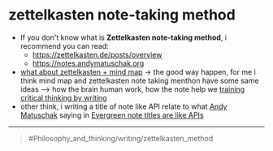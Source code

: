 # zettelkasten note-taking method

- If you don't know what is **Zettelkasten note-taking method**, i recommend you can read:
  - <https://zettelkasten.de/posts/overview>
  - <https://notes.andymatuschak.org>
- [what about zettelkasten + mind map](what%20about%20zettelkasten%20+%20mind%20map.md) -> the good way happen, for me i think mind map and zettelkasten note taking menthon have some same ideas ⟶ how the brain human work, how the note help we [training critical thinking by writing](training%20critical%20thinking%20by%20writing.md)
- other think, i writing a title of note like API relate to what [Andy Matuschak](Andy%20Matuschak.md) saying in [Evergreen note titles are like APIs](https://notes.andymatuschak.org/Evergreen_note_titles_are_like_APIs)

---

> #Philosophy_and_thinking/writing/zettelkasten_method
